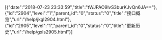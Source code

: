 [{"date":"2018-07-23 23:33:59","title":"tWJPAO9lvS3burKJvQn6JA=="},{"id":"2904","level":"1","parent_id":"0","status":"0","title":"接口概览","url":"/help/jkgl2904.html"},{"id":"2905","level":"1","parent_id":"0","status":"0","title":"更新历史","url":"/help/gxls2905.html"}]
